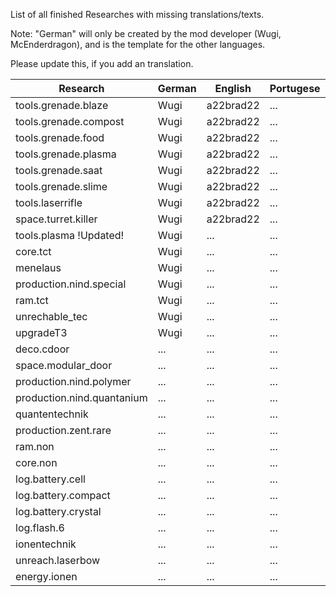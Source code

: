 List of all finished Researches with missing translations/texts.

Note: "German" will only be created by the mod developer (Wugi, McEnderdragon), and is the template for the other languages.

Please update this, if you add an translation.

Research  | German | English | Portugese | French
--------- | ------ | ------- | --------- | ------
tools.grenade.blaze | Wugi | a22brad22 | ... | NeoFight92
tools.grenade.compost | Wugi | a22brad22 | ... | NeoFight92
tools.grenade.food | Wugi | a22brad22 | ... | NeoFight92
tools.grenade.plasma | Wugi | a22brad22 | ... | NeoFight92
tools.grenade.saat | Wugi | a22brad22 | ... | NeoFight92
tools.grenade.slime | Wugi | a22brad22 | ... | NeoFight92
tools.laserrifle | Wugi | a22brad22 | ... | NeoFight92
space.turret.killer | Wugi | a22brad22 | ... | NeoFight92
tools.plasma !Updated! | Wugi | ... | ... | NeoFight92 
core.tct | Wugi | ... | ... | NeoFight92 
menelaus | Wugi | ... | ... | NeoFight92 
production.nind.special | Wugi | ... | ... | NeoFight92 
ram.tct | Wugi | ... | ... | NeoFight92 
unrechable_tec | Wugi | ... | ... | NeoFight92 
upgradeT3 | Wugi | ... | ... | NeoFight92 
deco.cdoor | ... | ... | ... | ... 
space.modular_door | ... | ... | ... | ... 
production.nind.polymer | ... | ... | ... | ... 
production.nind.quantanium | ... | ... | ... | ... 
quantentechnik | ... | ... | ... | ... 
production.zent.rare | ... | ... | ... | ... 
ram.non | ... | ... | ... | ... 
core.non | ... | ... | ... | ... 
log.battery.cell | ... | ... | ... | ... 
log.battery.compact | ... | ... | ... | ... 
log.battery.crystal | ... | ... | ... | ... 
log.flash.6 | ... | ... | ... | ... 
ionentechnik | ... | ... | ... | ... 
unreach.laserbow | ... | ... | ... | ... 
energy.ionen | ... | ... | ... | ... 




